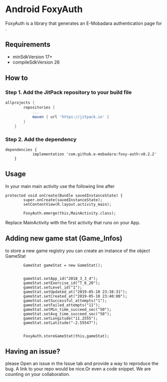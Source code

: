 # Android FoxyAuth

FoxyAuth is a library that generates an E-Mobadara authentication page for .

## Requirements
- minSdkVersion 17+
- compileSdkVersion 26


## How to

### Step 1. Add the JitPack repository to your build file

```gradle
allprojects {
		repositories {
			...
			maven { url 'https://jitpack.io' }
		}
	}
```

### Step 2. Add the dependency
```
dependencies {
	        implementation 'com.github.e-mobadara:foxy-auth:v0.2.2'
	}
```

## Usage
In your main main activity use the following line after
```
protected void onCreate(Bundle savedInstanceState) {
        super.onCreate(savedInstanceState);
        setContentView(R.layout.activity_main);
        
        FoxyAuth.emerge(this,MainActivity.class);
```

Replace MainActivity with the first activity that runs on your App.

## Adding new game stat (Game_Infos)
to store a new game registry you can create an instance of the object GameStat

```
        GameStat gameStat = new GameStat();


        gameStat.setApp_id("2018_3_3_4");
        gameStat.setExercise_id("T_6_20");
        gameStat.setLevel_id("1");
        gameStat.setUpdated_at("2019-05-10 23:38:31");
        gameStat.setCreated_at("2019-05-10 23:40:00");
        gameStat.setSuccessful_attempts("1");
        gameStat.setFailed_attempts("11");
        gameStat.setMin_time_succeed_sec("50");
        gameStat.setAvg_time_succeed_sec("58");
        gameStat.setLongitude("11.2555");
        gameStat.setLatitude("-2.55547");


        FoxyAuth.storeGameStat(this,gameStat);
```
## Having an issue?
please Open an issue in the Issue tab and provide a way to reproduce the bug. A link to your repo would be nice.Or even a code snippet. We are counting on your collaboration. 
